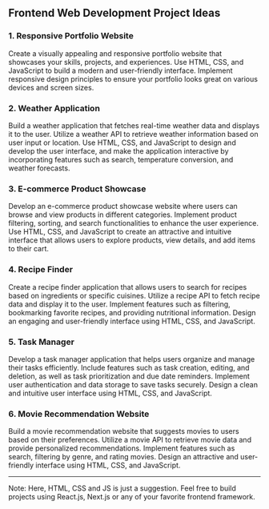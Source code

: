 ## Frontend Web Development Project Ideas

### 1. Responsive Portfolio Website

Create a visually appealing and responsive portfolio website that showcases your skills, projects, and experiences. Use HTML, CSS, and JavaScript to build a modern and user-friendly interface. Implement responsive design principles to ensure your portfolio looks great on various devices and screen sizes.

### 2. Weather Application

Build a weather application that fetches real-time weather data and displays it to the user. Utilize a weather API to retrieve weather information based on user input or location. Use HTML, CSS, and JavaScript to design and develop the user interface, and make the application interactive by incorporating features such as search, temperature conversion, and weather forecasts.

### 3. E-commerce Product Showcase

Develop an e-commerce product showcase website where users can browse and view products in different categories. Implement product filtering, sorting, and search functionalities to enhance the user experience. Use HTML, CSS, and JavaScript to create an attractive and intuitive interface that allows users to explore products, view details, and add items to their cart.

### 4. Recipe Finder

Create a recipe finder application that allows users to search for recipes based on ingredients or specific cuisines. Utilize a recipe API to fetch recipe data and display it to the user. Implement features such as filtering, bookmarking favorite recipes, and providing nutritional information. Design an engaging and user-friendly interface using HTML, CSS, and JavaScript.

### 5. Task Manager

Develop a task manager application that helps users organize and manage their tasks efficiently. Include features such as task creation, editing, and deletion, as well as task prioritization and due date reminders. Implement user authentication and data storage to save tasks securely. Design a clean and intuitive user interface using HTML, CSS, and JavaScript.

### 6. Movie Recommendation Website

Build a movie recommendation website that suggests movies to users based on their preferences. Utilize a movie API to retrieve movie data and provide personalized recommendations. Implement features such as search, filtering by genre, and rating movies. Design an attractive and user-friendly interface using HTML, CSS, and JavaScript.

---
Note: Here, HTML, CSS and JS is just a suggestion. Feel free to build projects using React.js, Next.js or any of your favorite frontend framework.